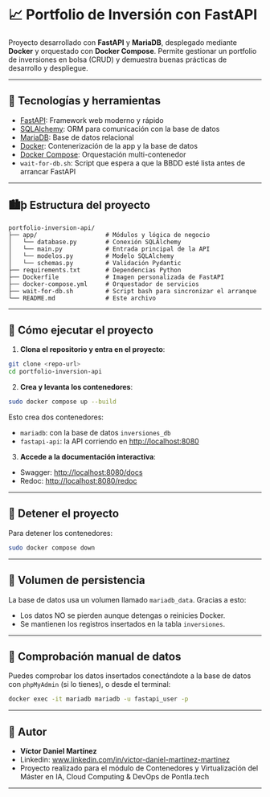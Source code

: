 # 📈 Portfolio de Inversión con FastAPI

Proyecto desarrollado con **FastAPI** y **MariaDB**, desplegado mediante **Docker** y orquestado con **Docker Compose**. Permite gestionar un portfolio de inversiones en bolsa (CRUD) y demuestra buenas prácticas de desarrollo y despliegue.

---

## 🔧 Tecnologías y herramientas

* [FastAPI](https://fastapi.tiangolo.com/): Framework web moderno y rápido
* [SQLAlchemy](https://www.sqlalchemy.org/): ORM para comunicación con la base de datos
* [MariaDB](https://mariadb.org/): Base de datos relacional
* [Docker](https://www.docker.com/): Contenerización de la app y la base de datos
* [Docker Compose](https://docs.docker.com/compose/): Orquestación multi-contenedor
* `wait-for-db.sh`: Script que espera a que la BBDD esté lista antes de arrancar FastAPI

---

## 🏙þ Estructura del proyecto

```
portfolio-inversion-api/
├── app/                   # Módulos y lógica de negocio
│   └── database.py        # Conexión SQLAlchemy
│   └── main.py            # Entrada principal de la API
│   └── modelos.py         # Modelo SQLAlchemy
│   └── schemas.py         # Validación Pydantic
├── requirements.txt       # Dependencias Python
├── Dockerfile             # Imagen personalizada de FastAPI
├── docker-compose.yml     # Orquestador de servicios
├── wait-for-db.sh         # Script bash para sincronizar el arranque
└── README.md              # Este archivo
```

---

## 🚀 Cómo ejecutar el proyecto

1. **Clona el repositorio y entra en el proyecto**:

```bash
git clone <repo-url>
cd portfolio-inversion-api
```

2. **Crea y levanta los contenedores**:

```bash
sudo docker compose up --build
```

Esto crea dos contenedores:

* `mariadb`: con la base de datos `inversiones_db`
* `fastapi-api`: la API corriendo en [http://localhost:8080](http://localhost:8080)

3. **Accede a la documentación interactiva**:

* Swagger: [http://localhost:8080/docs](http://localhost:8080/docs)
* Redoc: [http://localhost:8080/redoc](http://localhost:8080/redoc)

---

## 🚫 Detener el proyecto

Para detener los contenedores:

```bash
sudo docker compose down
```

---

## 📂 Volumen de persistencia

La base de datos usa un volumen llamado `mariadb_data`. Gracias a esto:

* Los datos NO se pierden aunque detengas o reinicies Docker.
* Se mantienen los registros insertados en la tabla `inversiones`.

---

## 🧹 Comprobación manual de datos

Puedes comprobar los datos insertados conectándote a la base de datos con `phpMyAdmin` (si lo tienes), o desde el terminal:

```bash
docker exec -it mariadb mariadb -u fastapi_user -p
```

---

## 🧲 Autor

* **Víctor Daniel Martínez**
* Linkedin: www.linkedin.com/in/victor-daniel-martinez-martinez
* Proyecto realizado para el módulo de Contenedores y Virtualización del Máster en IA, Cloud Computing & DevOps de PontIa.tech

---

